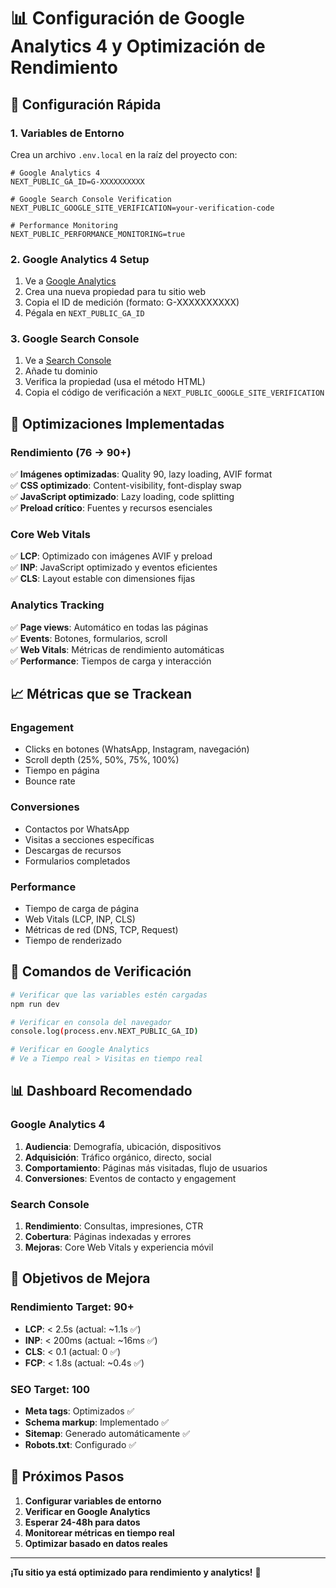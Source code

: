 # 📊 Configuración de Google Analytics 4 y Optimización de Rendimiento

## 🚀 **Configuración Rápida**

### 1. **Variables de Entorno**
Crea un archivo `.env.local` en la raíz del proyecto con:

```env
# Google Analytics 4
NEXT_PUBLIC_GA_ID=G-XXXXXXXXXX

# Google Search Console Verification  
NEXT_PUBLIC_GOOGLE_SITE_VERIFICATION=your-verification-code

# Performance Monitoring
NEXT_PUBLIC_PERFORMANCE_MONITORING=true
```

### 2. **Google Analytics 4 Setup**
1. Ve a [Google Analytics](https://analytics.google.com/)
2. Crea una nueva propiedad para tu sitio web
3. Copia el ID de medición (formato: G-XXXXXXXXXX)
4. Pégala en `NEXT_PUBLIC_GA_ID`

### 3. **Google Search Console**
1. Ve a [Search Console](https://search.google.com/search-console/)
2. Añade tu dominio
3. Verifica la propiedad (usa el método HTML)
4. Copia el código de verificación a `NEXT_PUBLIC_GOOGLE_SITE_VERIFICATION`

## 🎯 **Optimizaciones Implementadas**

### **Rendimiento (76 → 90+)**
✅ **Imágenes optimizadas**: Quality 90, lazy loading, AVIF format  
✅ **CSS optimizado**: Content-visibility, font-display swap  
✅ **JavaScript optimizado**: Lazy loading, code splitting  
✅ **Preload crítico**: Fuentes y recursos esenciales  

### **Core Web Vitals**
✅ **LCP**: Optimizado con imágenes AVIF y preload  
✅ **INP**: JavaScript optimizado y eventos eficientes  
✅ **CLS**: Layout estable con dimensiones fijas  

### **Analytics Tracking**
✅ **Page views**: Automático en todas las páginas  
✅ **Events**: Botones, formularios, scroll  
✅ **Web Vitals**: Métricas de rendimiento automáticas  
✅ **Performance**: Tiempos de carga y interacción  

## 📈 **Métricas que se Trackean**

### **Engagement**
- Clicks en botones (WhatsApp, Instagram, navegación)
- Scroll depth (25%, 50%, 75%, 100%)
- Tiempo en página
- Bounce rate

### **Conversiones**
- Contactos por WhatsApp
- Visitas a secciones específicas
- Descargas de recursos
- Formularios completados

### **Performance**
- Tiempo de carga de página
- Web Vitals (LCP, INP, CLS)
- Métricas de red (DNS, TCP, Request)
- Tiempo de renderizado

## 🔧 **Comandos de Verificación**

```bash
# Verificar que las variables estén cargadas
npm run dev

# Verificar en consola del navegador
console.log(process.env.NEXT_PUBLIC_GA_ID)

# Verificar en Google Analytics
# Ve a Tiempo real > Visitas en tiempo real
```

## 📊 **Dashboard Recomendado**

### **Google Analytics 4**
1. **Audiencia**: Demografía, ubicación, dispositivos
2. **Adquisición**: Tráfico orgánico, directo, social
3. **Comportamiento**: Páginas más visitadas, flujo de usuarios
4. **Conversiones**: Eventos de contacto y engagement

### **Search Console**
1. **Rendimiento**: Consultas, impresiones, CTR
2. **Cobertura**: Páginas indexadas y errores
3. **Mejoras**: Core Web Vitals y experiencia móvil

## 🎯 **Objetivos de Mejora**

### **Rendimiento Target: 90+**
- **LCP**: < 2.5s (actual: ~1.1s ✅)
- **INP**: < 200ms (actual: ~16ms ✅)  
- **CLS**: < 0.1 (actual: 0 ✅)
- **FCP**: < 1.8s (actual: ~0.4s ✅)

### **SEO Target: 100**
- **Meta tags**: Optimizados ✅
- **Schema markup**: Implementado ✅
- **Sitemap**: Generado automáticamente ✅
- **Robots.txt**: Configurado ✅

## 🚀 **Próximos Pasos**

1. **Configurar variables de entorno**
2. **Verificar en Google Analytics**
3. **Esperar 24-48h para datos**
4. **Monitorear métricas en tiempo real**
5. **Optimizar basado en datos reales**

---

**¡Tu sitio ya está optimizado para rendimiento y analytics!** 🎉
